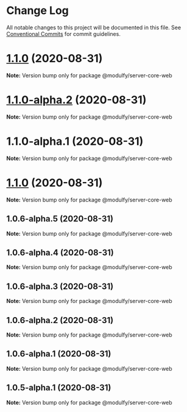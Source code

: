 # Change Log

All notable changes to this project will be documented in this file.
See [Conventional Commits](https://conventionalcommits.org) for commit guidelines.

# [1.1.0](https://github.com/jmrapp1/Modulfy/compare/@modulfy/server-core-web@1.2.0...@modulfy/server-core-web@1.1.0) (2020-08-31)

**Note:** Version bump only for package @modulfy/server-core-web





# [1.1.0-alpha.2](https://github.com/jmrapp1/Modulfy/compare/@modulfy/server-core-web@1.1.0...@modulfy/server-core-web@1.1.0-alpha.2) (2020-08-31)

**Note:** Version bump only for package @modulfy/server-core-web





# 1.1.0-alpha.1 (2020-08-31)

**Note:** Version bump only for package @modulfy/server-core-web





# [1.1.0](https://github.com/jmrapp1/Modulfy/compare/@modulfy/server-core-web@1.0.6-alpha.5...@modulfy/server-core-web@1.1.0) (2020-08-31)

**Note:** Version bump only for package @modulfy/server-core-web





## 1.0.6-alpha.5 (2020-08-31)

**Note:** Version bump only for package @modulfy/server-core-web





## 1.0.6-alpha.4 (2020-08-31)

**Note:** Version bump only for package @modulfy/server-core-web





## 1.0.6-alpha.3 (2020-08-31)

**Note:** Version bump only for package @modulfy/server-core-web





## 1.0.6-alpha.2 (2020-08-31)

**Note:** Version bump only for package @modulfy/server-core-web





## 1.0.6-alpha.1 (2020-08-31)

**Note:** Version bump only for package @modulfy/server-core-web





## 1.0.5-alpha.1 (2020-08-31)

**Note:** Version bump only for package @modulfy/server-core-web
